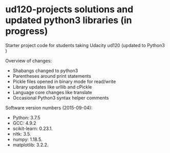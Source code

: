 ud120-projects solutions and updated python3 libraries (in progress)
======================================================

Starter project code for students taking Udacity ud120 (updated to Python3 )

Overview of changes:

* Shabangs changed to python3
* Parentheses around print statements
* Pickle files opened in binary mode for read/write
* Library updates like urllib and cPickle
* Language core changes like translate
* Occasional Python3 syntax helper comments

Software version numbers (2015-09-04):

* Python: 3.7.5
* GCC: 4.9.2
* scikit-learn: 0.23.1.
* nltk: 3.5.
* numpy: 1.18.5.
* matplotlib: 3.2.2.
